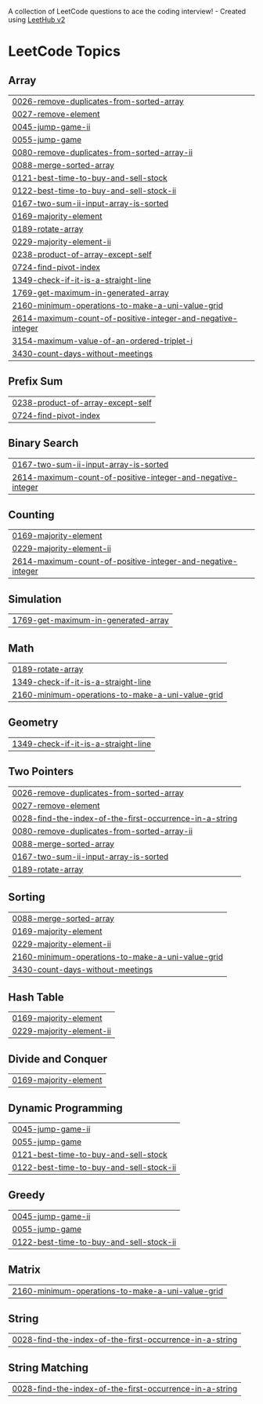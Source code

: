 A collection of LeetCode questions to ace the coding interview! - Created using [LeetHub v2](https://github.com/arunbhardwaj/LeetHub-2.0)
<!---LeetCode Topics Start-->
# LeetCode Topics
## Array
|  |
| ------- |
| [0026-remove-duplicates-from-sorted-array](https://github.com/NirmalsaiswaroopJ/LeetCode/tree/master/0026-remove-duplicates-from-sorted-array) |
| [0027-remove-element](https://github.com/NirmalsaiswaroopJ/LeetCode/tree/master/0027-remove-element) |
| [0045-jump-game-ii](https://github.com/NirmalsaiswaroopJ/LeetCode/tree/master/0045-jump-game-ii) |
| [0055-jump-game](https://github.com/NirmalsaiswaroopJ/LeetCode/tree/master/0055-jump-game) |
| [0080-remove-duplicates-from-sorted-array-ii](https://github.com/NirmalsaiswaroopJ/LeetCode/tree/master/0080-remove-duplicates-from-sorted-array-ii) |
| [0088-merge-sorted-array](https://github.com/NirmalsaiswaroopJ/LeetCode/tree/master/0088-merge-sorted-array) |
| [0121-best-time-to-buy-and-sell-stock](https://github.com/NirmalsaiswaroopJ/LeetCode/tree/master/0121-best-time-to-buy-and-sell-stock) |
| [0122-best-time-to-buy-and-sell-stock-ii](https://github.com/NirmalsaiswaroopJ/LeetCode/tree/master/0122-best-time-to-buy-and-sell-stock-ii) |
| [0167-two-sum-ii-input-array-is-sorted](https://github.com/NirmalsaiswaroopJ/LeetCode/tree/master/0167-two-sum-ii-input-array-is-sorted) |
| [0169-majority-element](https://github.com/NirmalsaiswaroopJ/LeetCode/tree/master/0169-majority-element) |
| [0189-rotate-array](https://github.com/NirmalsaiswaroopJ/LeetCode/tree/master/0189-rotate-array) |
| [0229-majority-element-ii](https://github.com/NirmalsaiswaroopJ/LeetCode/tree/master/0229-majority-element-ii) |
| [0238-product-of-array-except-self](https://github.com/NirmalsaiswaroopJ/LeetCode/tree/master/0238-product-of-array-except-self) |
| [0724-find-pivot-index](https://github.com/NirmalsaiswaroopJ/LeetCode/tree/master/0724-find-pivot-index) |
| [1349-check-if-it-is-a-straight-line](https://github.com/NirmalsaiswaroopJ/LeetCode/tree/master/1349-check-if-it-is-a-straight-line) |
| [1769-get-maximum-in-generated-array](https://github.com/NirmalsaiswaroopJ/LeetCode/tree/master/1769-get-maximum-in-generated-array) |
| [2160-minimum-operations-to-make-a-uni-value-grid](https://github.com/NirmalsaiswaroopJ/LeetCode/tree/master/2160-minimum-operations-to-make-a-uni-value-grid) |
| [2614-maximum-count-of-positive-integer-and-negative-integer](https://github.com/NirmalsaiswaroopJ/LeetCode/tree/master/2614-maximum-count-of-positive-integer-and-negative-integer) |
| [3154-maximum-value-of-an-ordered-triplet-i](https://github.com/NirmalsaiswaroopJ/LeetCode/tree/master/3154-maximum-value-of-an-ordered-triplet-i) |
| [3430-count-days-without-meetings](https://github.com/NirmalsaiswaroopJ/LeetCode/tree/master/3430-count-days-without-meetings) |
## Prefix Sum
|  |
| ------- |
| [0238-product-of-array-except-self](https://github.com/NirmalsaiswaroopJ/LeetCode/tree/master/0238-product-of-array-except-self) |
| [0724-find-pivot-index](https://github.com/NirmalsaiswaroopJ/LeetCode/tree/master/0724-find-pivot-index) |
## Binary Search
|  |
| ------- |
| [0167-two-sum-ii-input-array-is-sorted](https://github.com/NirmalsaiswaroopJ/LeetCode/tree/master/0167-two-sum-ii-input-array-is-sorted) |
| [2614-maximum-count-of-positive-integer-and-negative-integer](https://github.com/NirmalsaiswaroopJ/LeetCode/tree/master/2614-maximum-count-of-positive-integer-and-negative-integer) |
## Counting
|  |
| ------- |
| [0169-majority-element](https://github.com/NirmalsaiswaroopJ/LeetCode/tree/master/0169-majority-element) |
| [0229-majority-element-ii](https://github.com/NirmalsaiswaroopJ/LeetCode/tree/master/0229-majority-element-ii) |
| [2614-maximum-count-of-positive-integer-and-negative-integer](https://github.com/NirmalsaiswaroopJ/LeetCode/tree/master/2614-maximum-count-of-positive-integer-and-negative-integer) |
## Simulation
|  |
| ------- |
| [1769-get-maximum-in-generated-array](https://github.com/NirmalsaiswaroopJ/LeetCode/tree/master/1769-get-maximum-in-generated-array) |
## Math
|  |
| ------- |
| [0189-rotate-array](https://github.com/NirmalsaiswaroopJ/LeetCode/tree/master/0189-rotate-array) |
| [1349-check-if-it-is-a-straight-line](https://github.com/NirmalsaiswaroopJ/LeetCode/tree/master/1349-check-if-it-is-a-straight-line) |
| [2160-minimum-operations-to-make-a-uni-value-grid](https://github.com/NirmalsaiswaroopJ/LeetCode/tree/master/2160-minimum-operations-to-make-a-uni-value-grid) |
## Geometry
|  |
| ------- |
| [1349-check-if-it-is-a-straight-line](https://github.com/NirmalsaiswaroopJ/LeetCode/tree/master/1349-check-if-it-is-a-straight-line) |
## Two Pointers
|  |
| ------- |
| [0026-remove-duplicates-from-sorted-array](https://github.com/NirmalsaiswaroopJ/LeetCode/tree/master/0026-remove-duplicates-from-sorted-array) |
| [0027-remove-element](https://github.com/NirmalsaiswaroopJ/LeetCode/tree/master/0027-remove-element) |
| [0028-find-the-index-of-the-first-occurrence-in-a-string](https://github.com/NirmalsaiswaroopJ/LeetCode/tree/master/0028-find-the-index-of-the-first-occurrence-in-a-string) |
| [0080-remove-duplicates-from-sorted-array-ii](https://github.com/NirmalsaiswaroopJ/LeetCode/tree/master/0080-remove-duplicates-from-sorted-array-ii) |
| [0088-merge-sorted-array](https://github.com/NirmalsaiswaroopJ/LeetCode/tree/master/0088-merge-sorted-array) |
| [0167-two-sum-ii-input-array-is-sorted](https://github.com/NirmalsaiswaroopJ/LeetCode/tree/master/0167-two-sum-ii-input-array-is-sorted) |
| [0189-rotate-array](https://github.com/NirmalsaiswaroopJ/LeetCode/tree/master/0189-rotate-array) |
## Sorting
|  |
| ------- |
| [0088-merge-sorted-array](https://github.com/NirmalsaiswaroopJ/LeetCode/tree/master/0088-merge-sorted-array) |
| [0169-majority-element](https://github.com/NirmalsaiswaroopJ/LeetCode/tree/master/0169-majority-element) |
| [0229-majority-element-ii](https://github.com/NirmalsaiswaroopJ/LeetCode/tree/master/0229-majority-element-ii) |
| [2160-minimum-operations-to-make-a-uni-value-grid](https://github.com/NirmalsaiswaroopJ/LeetCode/tree/master/2160-minimum-operations-to-make-a-uni-value-grid) |
| [3430-count-days-without-meetings](https://github.com/NirmalsaiswaroopJ/LeetCode/tree/master/3430-count-days-without-meetings) |
## Hash Table
|  |
| ------- |
| [0169-majority-element](https://github.com/NirmalsaiswaroopJ/LeetCode/tree/master/0169-majority-element) |
| [0229-majority-element-ii](https://github.com/NirmalsaiswaroopJ/LeetCode/tree/master/0229-majority-element-ii) |
## Divide and Conquer
|  |
| ------- |
| [0169-majority-element](https://github.com/NirmalsaiswaroopJ/LeetCode/tree/master/0169-majority-element) |
## Dynamic Programming
|  |
| ------- |
| [0045-jump-game-ii](https://github.com/NirmalsaiswaroopJ/LeetCode/tree/master/0045-jump-game-ii) |
| [0055-jump-game](https://github.com/NirmalsaiswaroopJ/LeetCode/tree/master/0055-jump-game) |
| [0121-best-time-to-buy-and-sell-stock](https://github.com/NirmalsaiswaroopJ/LeetCode/tree/master/0121-best-time-to-buy-and-sell-stock) |
| [0122-best-time-to-buy-and-sell-stock-ii](https://github.com/NirmalsaiswaroopJ/LeetCode/tree/master/0122-best-time-to-buy-and-sell-stock-ii) |
## Greedy
|  |
| ------- |
| [0045-jump-game-ii](https://github.com/NirmalsaiswaroopJ/LeetCode/tree/master/0045-jump-game-ii) |
| [0055-jump-game](https://github.com/NirmalsaiswaroopJ/LeetCode/tree/master/0055-jump-game) |
| [0122-best-time-to-buy-and-sell-stock-ii](https://github.com/NirmalsaiswaroopJ/LeetCode/tree/master/0122-best-time-to-buy-and-sell-stock-ii) |
## Matrix
|  |
| ------- |
| [2160-minimum-operations-to-make-a-uni-value-grid](https://github.com/NirmalsaiswaroopJ/LeetCode/tree/master/2160-minimum-operations-to-make-a-uni-value-grid) |
## String
|  |
| ------- |
| [0028-find-the-index-of-the-first-occurrence-in-a-string](https://github.com/NirmalsaiswaroopJ/LeetCode/tree/master/0028-find-the-index-of-the-first-occurrence-in-a-string) |
## String Matching
|  |
| ------- |
| [0028-find-the-index-of-the-first-occurrence-in-a-string](https://github.com/NirmalsaiswaroopJ/LeetCode/tree/master/0028-find-the-index-of-the-first-occurrence-in-a-string) |
<!---LeetCode Topics End-->